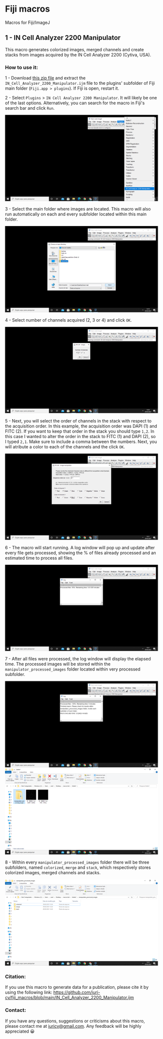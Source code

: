 # Fiji macros
Macros for Fiji/ImageJ

## 1 - IN Cell Analyzer 2200 Manipulator

This macro generates colorized images, merged channels and create stacks from images acquired by the IN Cell Analyzer 2200 (Cytiva, USA).

### How to use it: 

1 - Download [this zip file](https://github.com/iuri-cv/fiji_macros/archive/refs/heads/main.zip) and extract the `IN_Cell_Analyzer_2200_Manipulator.ijm` file to the plugins' 
subfolder of Fiji main folder (`Fiji.app > plugins`). If Fiji is open, restart it. 

2 - Select `Plugins` > `IN Cell Analyzer 2200 Manipulator`. It will likely be one of the last options. Alternatively, you can search for the macro in Fiji's search bar and click 
`Run`.

![Alt text](https://github.com/iuri-cv/fiji_macros/blob/main/tutorial%20-%201.png?raw=true)

3 - Select the main folder where images are located. This macro will also run automatically on each and every subfolder located within this main folder.

![Alt text](https://github.com/iuri-cv/fiji_macros/blob/main/tutorial%20-%202.png?raw=true)

4 - Select number of channels acquired (2, 3 or 4) and click `OK`.

![Alt text](https://github.com/iuri-cv/fiji_macros/blob/main/tutorial%20-%203.png?raw=true)

5 - Next, you will select the order of channels in the stack with respect to the acquisition order. In this example, the acquisition order was DAPI (1) and FITC (2). 
If you want to keep that order in the stack you should type `1,2`. In this case I wanted to alter the order in the stack to FITC (1) and DAPI (2), so I typed `2,1`. Make sure to include a comma between the numbers. Next, you will atribute a color to each of the channels and the click `OK`.

![Alt text](https://github.com/iuri-cv/fiji_macros/blob/main/tutorial%20-%204.png?raw=true)

6 - The macro will start running. A log window will pop up and update after every file gets processed, showing the % of files already processed and an estimated time to process
all files.

![Alt text](https://github.com/iuri-cv/fiji_macros/blob/main/tutorial%20-%205.png?raw=true)

7 - After all files were processed, the log window will display the elapsed time. The processed images will be stored within the `manipulator_processed_images` folder located within very processed subfolder. 

![Alt text](https://github.com/iuri-cv/fiji_macros/blob/main/tutorial%20-%206.png?raw=true)
![Alt text](https://github.com/iuri-cv/fiji_macros/blob/main/tutorial%20-%207.png?raw=true)

8 - Within every `manipulator_processed_images` folder there will be three subfolders, named  `colorized`,  `merge` and  `stack`, which respectively stores colorized images, 
merged channels and stacks.

![Alt text](https://github.com/iuri-cv/fiji_macros/blob/main/tutorial%20-%208.png?raw=true)

### Citation: 

If you use this macro to generate data for a publication, please cite it by using the following link:
https://github.com/iuri-cv/fiji_macros/blob/main/IN_Cell_Analyzer_2200_Manipulator.ijm

### Contact: 

If you have any questions, suggestions or criticisms about this macro, please contact me at iuricv@gmail.com. Any feedback will be highly appreciated 😀



